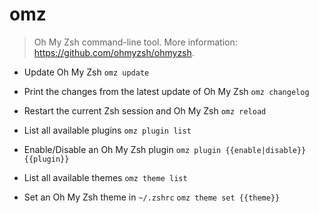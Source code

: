 # omz
> Oh My Zsh command-line tool.
> More information: <https://github.com/ohmyzsh/ohmyzsh>.

- Update Oh My Zsh
`omz update`

- Print the changes from the latest update of Oh My Zsh
`omz changelog`

- Restart the current Zsh session and Oh My Zsh
`omz reload`

- List all available plugins
`omz plugin list`

- Enable/Disable an Oh My Zsh plugin
`omz plugin {{enable|disable}} {{plugin}}`

- List all available themes
`omz theme list`

- Set an Oh My Zsh theme in `~/.zshrc`
`omz theme set {{theme}}`
